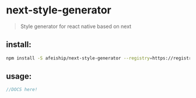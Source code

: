 # next-style-generator
> Style generator for react native based on next

## install:
```bash
npm install -S afeiship/next-style-generator --registry=https://registry.npm.taobao.org
```

## usage:
```js
//DOCS here!
```
